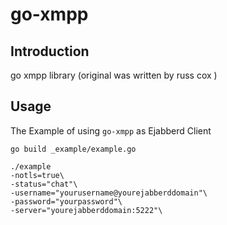 # go-xmpp

## Introduction

go xmpp library (original was written by russ cox  )

## Usage

The Example of using  `go-xmpp` as Ejabberd Client 

```
go build _example/example.go
```

```
./example 
-notls=true\
-status="chat"\
-username="yourusername@yourejabberddomain"\
-password="yourpassword"\
-server="yourejabberddomain:5222"\
```

